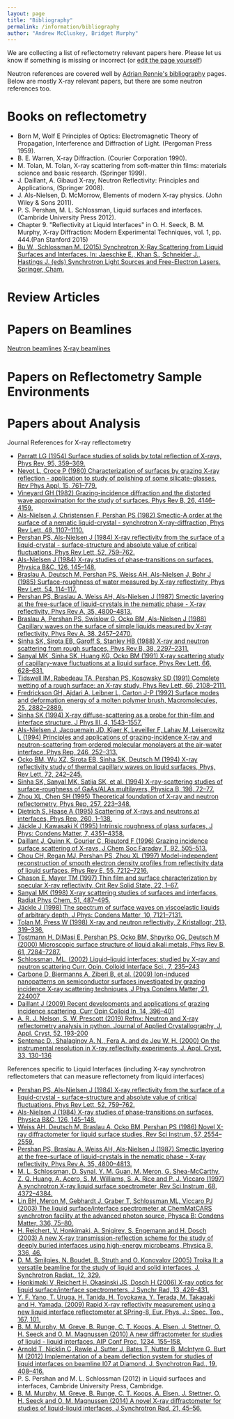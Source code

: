 ```yaml
---
layout: page
title: "Bibliography"
permalink: /information/bibliography
author: "Andrew McCluskey, Bridget Murphy"
---
```

We are collecting a list of reflectometry relevant papers here. Please let us know if something is missing or incorrect (or [edit the page yourself](https://www.reflectometry.org/info/interact_with_orso/))

Neutron references are covered well by [Adrian Rennie's bibliography](http://www.reflectometry.net/reflect_bib.htm) pages.
Below are mostly X-ray relevant papers, but there are some neutron references too.

# Books on reflectometry

* Born M, Wolf E  Principles of Optics: Electromagnetic Theory of Propagation, Interference and Diffraction of Light. (Pergoman Press 1959).
*	B. E. Warren, X-ray Diffraction.  (Courier Corporation 1990).
*	M. Tolan, M. Tolan, X-ray scattering from soft-matter thin films: materials science and basic research. (Springer 1999).
* J. Daillant, A. Gibaud X-ray, Neutron Reflectivity: Principles and Applications, (Springer 2008).
*	J. Als-Nielsen, D. McMorrow, Elements of modern X-ray physics.  (John Wiley & Sons 2011).
*	P. S. Pershan, M. L. Schlossman, Liquid surfaces and interfaces.  (Cambride University Press 2012).
*	Chapter 9. "Reflectivity at Liquid Interfaces" in O. H. Seeck, B. M. Murphy, X-ray Diffraction: Modern Experimental Techniques, vol. 1, pp. 444.(Pan Stanford 2015)
*	[Bu W., Schlossman M. (2015) Synchrotron X-Ray Scattering from Liquid Surfaces and Interfaces. In: Jaeschke E., Khan S., Schneider J., Hastings J. (eds) Synchrotron Light Sources and Free-Electron Lasers. Springer, Cham.](/10.1007/978-3-319-04507-8_45-1)

# Review Articles

# Papers on Beamlines

[Neutron beamlines](https://www.reflectometry.org/information/reflectometers/)
[X-ray beamlines](https://www.reflectometry.org/information/xray_reflectometers/)

# Papers on Reflectometry Sample Environments

# Papers about Analysis

Journal References for X-ray reflectometry


* [Parratt LG (1954) Surface studies of solids by total reflection of X-rays, Phys Rev, 95, 359–369.](https://doi.org/10.1103/PhysRev.95.359)
* [Nevot L, Croce P (1980) Characterization of surfaces by grazing X-ray reflection - application to study of polishing of some silicate-glasses, Rev Phys Appl, 15, 761–779.](https://doi.org/10.1051/rphysap:01980001503076100)
* [Vineyard GH (1982) Grazing-incidence diffraction and the distorted wave approximation for the study of surfaces, Phys Rev B, 26, 4146–4159.](https://doi.org/10.1103/PhysRevB.26.4146)
* [Als-Nielsen J, Christensen F, Pershan PS (1982) Smectic-A order at the surface of a nematic liquid-crystal - synchrotron X-ray-diffraction, Phys Rev Lett, 48, 1107–1110.](https://doi.org/10.1103/PhysRevLett.48.1107)
* [Pershan PS, Als-Nielsen J (1984) X-ray reflectivity from the surface of a liquid-crystal - surface-structure and absolute value of critical fluctuations, Phys Rev Lett, 52, 759–762.](https://doi.org/10.1103/PhysRevLett.52.759)
* [Als-Nielsen J (1984) X-ray studies of phase-transitions on surfaces, Physica B&C, 126, 145–148.](https://doi.org/10.1016/0378-4363(84)90157-8)
* [Braslau A, Deutsch M, Pershan PS, Weiss AH, Als-Nielsen J, Bohr J (1985) Surface-roughness of water measured by X-ray reflectivity, Phys Rev Lett, 54, 114–117.](https://doi.org/10.1103/PhysRevLett.54.114)
* [Pershan PS, Braslau A, Weiss AH, Als-Nielsen J (1987) Smectic layering at the free-surface of liquid-crystals in the nematic phase - X-ray reflectivity, Phys Rev A, 35, 4800–4813.](https://doi.org/10.1103/PhysRevA.35.4800)
* [Braslau A, Pershan PS, Swislow G, Ocko BM, Als-Nielsen J (1988) Capillary waves on the surface of simple liquids measured by X-ray reflectivity, Phys Rev A, 38, 2457–2470.](https://doi.org/10.1103/PhysRevA.38.2457)
* [Sinha SK, Sirota EB, Garoff S, Stanley HB (1988) X-ray and neutron scattering from rough surfaces, Phys Rev B, 38, 2297–2311.](https://doi.org/10.1103/PhysRevB.38.2297)
* [Sanyal MK, Sinha SK, Huang KG, Ocko BM (1991) X-ray scattering study of capillary-wave fluctuations at a liquid surface, Phys Rev Lett, 66, 628–631.](https://doi.org/10.1103/PhysRevLett.66.628)
* [Tidswell IM, Rabedeau TA, Pershan PS, Kosowsky SD (1991) Complete wetting of a rough surface: an X-ray study, Phys Rev Lett, 66, 2108–2111.](https://doi.org/10.1103/PhysRevLett.66.2108)
* [Fredrickson GH, Ajdari A, Leibner L, Carton J-P (1992) Surface modes and deformation energy of a molten polymer brush, Macromolecules, 25, 2882–2889.](https://doi.org/10.1021/ma00037a015)
* [Sinha SK (1994) X-ray diffuse-scattering as a probe for thin-film and interface structure, J Phys III, 4, 1543–1557.](https://doi.org/10.1007/978-94-017-3200-0_5)
* [Als-Nielsen J, Jacquemain JD, Kjaer K, Leveiller F, Lahav M, Leiserowitz L (1994) Principles and applications of grazing-incidence X-ray and neutron-scattering from ordered molecular monolayers at the air-water interface, Phys Rep, 246, 252–313.](https://doi.org/10.1016/0370-1573(94)90046-9)
* [Ocko BM, Wu XZ, Sirota EB, Sinha SK, Deutsch M (1994) X-ray reflectivity study of thermal capillary waves on liquid surfaces, Phys, Rev Lett, 72, 242–245.](https://doi.org/10.1103/PhysRevLett.72.242)
* [Sinha SK, Sanyal MK, Satija SK, et al. (1994) X-ray-scattering studies of surface-roughness of GaAs/ALAs multilayers, Physica B, 198, 72–77.](https://doi.org/10.1016/0921-4526(94)90131-7)
* [Zhou XL, Chen SH (1995) Theoretical foundation of X-ray and neutron reflectometry, Phys Rep, 257, 223–348.](https://doi.org/10.1016/0370-1573(94)00110-O)
* [Dietrich S, Haase A (1995) Scattering of X-rays and neutrons at interfaces, Phys Rep, 260, 1–138.](https://doi.org/10.1016/0370-1573(95)00006-3)
* [Jäckle J, Kawasaki K (1995) Intrinsic roughness of glass surfaces, J Phys: Condens Matter, 7, 4351–4358.](https://doi.org/10.1088/0953-8984/7/23/006)
* [Daillant J, Quinn K, Gourier C, Rieutord F (1996) Grazing incidence surface scattering of X-rays, J Chem Soc  Faraday T, 92, 505–513.](https://doi.org/10.1039/FT9969200505)
* [Chou CH, Regan MJ, Pershan PS, Zhou XL (1997) Model-independent reconstruction of smooth electron density profiles from reflectivity data of liquid surfaces, Phys Rev E, 55, 7212–7216.](https://doi.org/10.1103/PhysRevE.55.7212)
* [Chason E, Mayer TM (1997) Thin film and surface characterization by specular X-ray reflectivity, Crit Rev Solid State, 22, 1–67.](https://doi.org/10.1080/10408439708241258)
* [Sanyal MK (1998) X-ray scattering studies of surfaces and interfaces, Radiat Phys Chem, 51, 487–495.](https://doi.org/10.1016/S0969-806X(97)00184-9)
* [Jäckle J (1998) The spectrum of surface waves on viscoelastic liquids of arbitrary depth, J Phys: Condens Matter, 10, 7121–7131.](https://doi.org/10.1088/0953-8984/10/32/004)
* [Tolan M, Press W (1998) X-ray and neutron reflectivity, Z Kristallogr, 213, 319–336.](https://doi.org/10.1524/zkri.1998.213.6.319)
* [Tostmann H, DiMasi E, Pershan PS, Ocko BM, Shpyrko OG, Deutsch M (2000) Microscopic surface structure of liquid alkali metals, Phys Rev B, 61, 7284–7287.](https://doi.org/10.1103/PhysRevB.61.7284)
* [Schlossman, ML. (2002) Liquid–liquid interfaces: studied by X-ray and neutron scattering Curr. Opin. Colloid Interface Sci., 7, 235–243](https://doi.org/10.1016/S1359-0294(02)00053-5)
* [Carbone D, Biermanns A, Ziberi B, et al. (2009) Ion-induced nanopatterns on semiconductor surfaces investigated by grazing incidence X-ray scattering techniques, J Phys Condens Matter, 21, 224007](https://doi.org/10.1088/0953-8984/21/22/224007)
* [Daillant J (2009) Recent developments and applications of grazing incidence scattering, Curr Opin Colloid In, 14, 396–401](https://doi.org/10.1016/j.cocis.2009.04.003)
*	[A. R. J. Nelson, S. W. Prescott (2019) Refnx: Neutron and X-ray reflectometry analysis in python. Journal of Applied Crystallography, J. Appl. Cryst, 52, 193-200](https://doi.org/10.1107/S1600576718017296)
* [Sentenac D., Shalaginov A. N., Fera A. and de Jeu W. H. (2000) On the instrumental resolution in X-ray reflectivity experiments, J. Appl. Cryst, 33, 130-136](
https://doi.org/10.1107/S0021889899014272)


References specific to Liquid Interfaces (including X-ray synchrotron reflectometers that can measure reflectomety from liquid interfaces)

* [Pershan PS, Als-Nielsen J (1984) X-ray reflectivity from the surface of a liquid-crystal - surface-structure and absolute value of critical fluctuations, Phys Rev Lett, 52, 759–762.](https://doi.org/10.1103/PhysRevLett.52.759)
* [Als-Nielsen J (1984) X-ray studies of phase-transitions on surfaces, Physica B&C, 126, 145–148.](https://doi.org/10.1016/0378-4363(84)90157-8)
* [Weiss AH, Deutsch M, Braslau A, Ocko BM, Pershan PS (1986) Novel X-ray diffractometer for liquid surface studies, Rev Sci Instrum, 57, 2554–2559.](https://doi.org/10.1063/1.1139058)
* [Pershan PS, Braslau A, Weiss AH, Als-Nielsen J (1987) Smectic layering at the free-surface of liquid-crystals in the nematic phase - X-ray reflectivity, Phys Rev A, 35, 4800–4813.](https://doi.org/10.1103/PhysRevA.35.4800)
* [M. L. Schlossman, D. Synal, Y. M. Guan, M. Meron, G. Shea-McCarthy, Z. Q. Huang, A. Acero, S. M. Williams, S. A. Rice and P. J. Viccaro (1997) A synchrotron X-ray liquid surface spectrometer, Rev Sci Instrum, 68, 4372–4384.](https://doi.org/10.1063/1.1148399)
* [Lin BH, Meron M, Gebhardt J, Graber T, Schlossman ML, Viccaro PJ (2003) The liquid surface/interface spectrometer at ChemMatCARS synchrotron facility at the advanced photon source, Physca B: Condens Matter, 336, 75–80.](https://doi.org/10.1016/S0921-4526(03)00272-2)
* [H. Reichert, V. Honkimaki, A. Snigirev, S. Engemann and H. Dosch (2003) A new X-ray transmission-reflection scheme for the study of deeply buried interfaces using high-energy microbeams, Physica B, 336, 46.](https://doi.org/10.1016/S0921-4526(03)00268-0)
* [D. M. Smilgies, N. Boudet, B. Struth and O. Konovalov (2005) Troika II: a versatile beamline for the study of liquid and solid interfaces, J. Synchrotron Radiat., 12, 329.](https://doi.org/10.1107/S0909049505000361)
* [Honkimaki V, Reichert H, Okasinski JS, Dosch H (2006) X-ray optics for liquid surface/interface spectrometers, J Synchr Rad, 13, 426–431.](
https://doi.org/10.1107/S0909049506031438)
* [Y. F. Yano, T. Uruga, H. Tanida, H. Toyokawa, Y. Terada, M. Takagaki and H. Yamada, (2009) Rapid X-ray reflectivity measurement using a new liquid interface reflectometer at SPring-8, Eur. Phys. J.: Spec. Top., 167, 101.](https://doi.org/10.1140/epjst/e2009-00943-6)
* [B. M. Murphy, M. Greve, B. Runge, C. T. Koops, A. Elsen, J. Stettner, O. H. Seeck and O. M. Magnussen (2010) A new diffractometer for studies of liquid - liquid interfaces, AIP Conf Proc, 1234, 155–158.](https://doi.org/10.1063/1.3463163)
* [Arnold T, Nicklin C, Rawle J, Sutter J, Bates T, Nutter B, McIntyre G, Burt M (2012) Implementation of a beam deflection system for studies of liquid interfaces on beamline I07 at Diamond, J. Synchrotron Rad., 19, 408–416.](https://doi.org/10.1107/S0909049512009272)
* P. S. Pershan and M. L. Schlossman (2012) in Liquid surfaces and interfaces, Cambride University Press, Cambridge.
* [B. M. Murphy, M. Greve, B. Runge, C. T. Koops, A. Elsen, J. Stettner, O. H. Seeck and O. M. Magnussen (2014) A novel X-ray diffractometer for studies of liquid-liquid interfaces, J Synchrotron Rad, 21, 45–56.](https://doi.org/10.1107/S1600577513026192)
